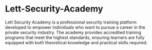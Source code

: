 # Lett-Security-Academy
Lett Security Academy is a professional security training platform developed to empower individuals who want to pursue a career in the private security industry. The academy provides accredited training programs that meet the highest standards, ensuring learners are fully equipped with both theoretical knowledge and practical skills required.
